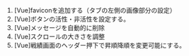 1.  [Vue]faviconを追加する（タブの左側の画像部分の設定）
2.  [Vue]ボタンの活性・非活性を設定する。
3.  [Vue]メッセージを自動的に削除
4.  [Vue]スクロールの大きさを調整
5.  [Vue]戦績画面のヘッダー押下で昇順降順を変更可能にする。